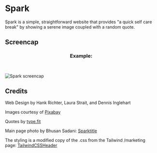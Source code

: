 # Spark

Spark is a simple, straightforward website that provides "a quick self care break" by showing a serene image coupled with a random quote.

## Screencap

<h3 style="text-align: center;">Example:</h3>
<br />

![Spark screencap](./assets/image/Screenshot%202023-03-27%20113155.png)

## Credits

Web Design by Hank Richter, Laura Strait, and Dennis Inglehart

Images courtesy of [Pixabay](https://pixabay.com/)

Quotes by [type.fit](https://type.fit/api/quotes)

Main page photo by Bhusan Sadani: [Sparktitle](https://unsplash.com/photos/M-xaOaCzy_M)

The styling is a modified copy of the .css from the Tailwind /marketing page: [TailwindCSSHeader](https://tailwindui.com/components/marketing/sections/header)
